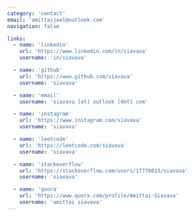 ```yaml
---
category: 'contact'
email: 'amittaijoel@outlook.com'
navigation: false

links:
  - name: 'linkedin'
    url: 'https://www.linkedin.com/in/siavava'
    username: 'in/siavava'

  - name: 'github'
    url: 'https://www.github.com/siavava'
    username: 'siavava'

  - name: 'email'
    username: 'siavava [at] outlook [dot] com'

  - name: 'instagram'
    url: 'https://www.instagram.com/siavava'
    username: 'siavava'

  - name: 'leetcode'
    url: 'https://leetcode.com/siavava'
    username: 'siavava'

  - name: 'stackoverflow'
    url: 'https://stackoverflow.com/users/17770813/siavava'
    username: 'siavava'

  - name: 'quora'
    url: 'https://www.quora.com/profile/Amittai-Siavava'
    username: 'amittai siavava'
---
```

